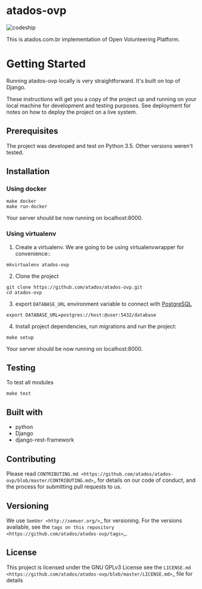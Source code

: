 # atados-ovp

![codeship](https://app.codeship.com/projects/4f1ceb70-12c4-0133-f72e-1e632cdd2280/status?branch=master)

This is atados.com.br implementation of Open Volunteering Platform.

# Getting Started

Running atados-ovp locally is very straightforward. It's built on top of Django.

These instructions will get you a copy of the project up and running on your local machine for development and testing purposes. See deployment for notes on how to deploy the project on a live system.

## Prerequisites

The project was developed and test on Python 3.5. Other versions weren't tested.

## Installation

### Using docker

```shell
make docker
make run-docker
```

Your server should be now running on localhost:8000.

### Using virtualenv

1. Create a virtualenv. We are going to be using virtualenvwrapper for convenience::

```shell
mkvirtualenv atados-ovp
```

2. Clone the project

```
git clone https://github.com/atados/atados-ovp.git
cd atados-ovp
```

3. export `DATABASE_URL` environment variable to connect with [PostgreSQL](https://github.com/postgres/postgres)

```
export DATABASE_URL=postgres://host:@user:5432/database
```

4. Install project dependencies, run migrations and run the project:

```
make setup
```

Your server should be now running on localhost:8000.

## Testing

To test all modules

```shell
make test
```

## Built with

- python
- Django
- django-rest-framework

## Contributing

Please read `CONTRIBUTING.md <https://github.com/atados/atados-ovp/blob/master/CONTRIBUTING.md>`\_ for details on our code of conduct, and the process for submitting pull requests to us.

## Versioning

We use `SemVer <http://semver.org/>`_ for versioning. For the versions available, see the `tags on this repository <https://github.com/atados/atados-ovp/tags>`_.

## License

This project is licensed under the GNU GPLv3 License see the `LICENSE.md <https://github.com/atados/atados-ovp/blob/master/LICENSE.md>`\_ file for details
